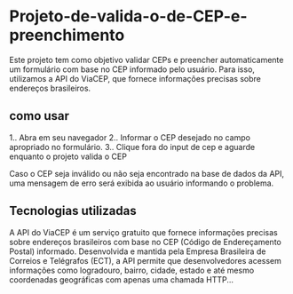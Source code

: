 # Projeto-de-valida-o-de-CEP-e-preenchimento
Este projeto tem como objetivo validar CEPs e preencher automaticamente um formulário com base no CEP informado pelo usuário. Para isso, utilizamos a API do ViaCEP, que fornece informações precisas sobre endereços brasileiros.

## como usar

1.. Abra em seu navegador
2.. Informar o CEP desejado no campo apropriado no formulário.
3.. Clique fora do input de cep e aguarde enquanto o projeto valida o CEP

Caso o CEP seja inválido ou não seja encontrado na base de dados da API, uma mensagem de erro será exibida ao usuário informando o problema.

## Tecnologias utilizadas

A API do ViaCEP é um serviço gratuito que fornece informações precisas sobre endereços brasileiros com base no CEP (Código de Endereçamento Postal) informado. Desenvolvida e mantida pela Empresa Brasileira de Correios e Telégrafos (ECT), a API permite que desenvolvedores acessem informações como logradouro, bairro, cidade, estado e até mesmo coordenadas geográficas com apenas uma chamada HTTP...
